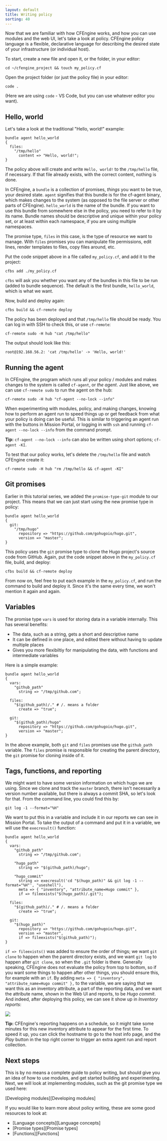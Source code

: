 ```yaml
---
layout: default
title: Writing policy
sorting: 40
---
```


Now that we are familiar with how CFEngine works, and how you can use modules and the web UI, let's take a look at policy.
CFEngine policy language is a flexible, declarative language for describing the desired state of your infrastructure (or individual host).

To start, create a new file and open it, or the folder, in your editor:

```command
cd ~/cfengine_project && touch my_policy.cf
```

Open the project folder (or just the policy file) in your editor:

```command
code .
```

(Here we are using `code` - VS Code, but you can use whatever editor you want).

## Hello, world

Let's take a look at the traditional "Hello, world!" example:

```cfengine3 {file="my_policy.cf"}
bundle agent hello_world
{
  files:
    "/tmp/hello"
      content => "Hello, world!";
}
```

The policy above will create and write `Hello, world!` to the `/tmp/hello` file, if necessary.
If that file already exists, with the correct content, nothing is done.

In CFEngine, a `bundle` is a collection of promises, _things_ you want to be true, your desired state.
`agent` signifies that this bundle is for the cf-agent binary, which makes changes to the system (as opposed to the file server or other parts of CFEngine).
`hello_world` is the name of the bundle.
If you want to use this bundle from somewhere else in the policy, you need to refer to it by its name.
Bundle names should be descriptive and unique within your policy set, or at least within each namespace, if you are using multiple namespaces.

The promise type, `files` in this case, is the type of resource we want to manage.
With `files` promises you can manipulate file permissions, edit lines, render templates to files, copy files around, etc.

Put the code snippet above in a file called `my_policy.cf`, and add it to the project:

```command
cfbs add ./my_policy.cf
```

`cfbs` will ask you whether you want any of the bundles in this file to be run (added to bundle sequence).
The default is the first bundle, `hello_world`, which is what we want.

Now, build and deploy again:

```command
cfbs build && cf-remote deploy
```

The policy has been deployed and that `/tmp/hello` file should be ready.
You can log in with SSH to check this, or use `cf-remote`:

```command
cf-remote sudo -H hub "cat /tmp/hello"
```

The output should look like this:

```output
root@192.168.56.2: 'cat /tmp/hello' -> 'Hello, world!'
```

## Running the agent

In CFEngine, the program which runs all your policy / modules and makes changes to the system is called `cf-agent`, or _the agent_.
Just like above, we can use `cf-remote sudo` to run the agent on the hub:

```command
cf-remote sudo -H hub "cf-agent --no-lock --info"
```

When experimenting with modules, policy, and making changes, knowing how to perform an agent run to speed things up or get feedback from what your policy is doing can be useful.
This is similar to triggering an agent run with the buttons in Mission Portal, or logging in with `ssh` and running `cf-agent --no-lock --info` from the command prompt.

**Tip:** `cf-agent --no-lock --info` can also be written using short options; `cf-agent -KI`.

To test that our policy works, let's delete the `/tmp/hello` file and watch CFEngine create it:

```command
cf-remote sudo -H hub "rm /tmp/hello && cf-agent -KI"
```

## Git promises

Earlier in this tutorial series, we added the `promise-type-git` module to our project.
This means that we can just start using the new promise type in policy:

```cfengine3 {file="my_policy.cf"}
bundle agent hello_world
{
  git:
    "/tmp/hugo"
      repository => "https://github.com/gohugoio/hugo.git",
      version => "master";
}
```

This policy uses the `git` promise type to clone the Hugo project's source code from GitHub.
Again, put the code snippet above in the `my_policy.cf` file, build, and deploy:

```command
cfbs build && cf-remote deploy
```

From now on, feel free to put each example in the `my_policy.cf`, and run the command to build and deploy it.
Since it's the same every time, we won't mention it again and again.

## Variables

The promise type `vars` is used for storing data in a variable internally.
This has several benefits:

- The data, such as a string, gets a short and descriptive name
- It can be defined in one place, and edited there without having to update multiple places
- Gives you more flexibiltiy for manipulating the data, with functions and intermediate variables

Here is a simple example:

```cfengine3 {file="my_policy.cf"}
bundle agent hello_world
{
  vars:
    "github_path"
      string => "/tmp/github.com";

  files:
    "$(github_path)/." # /. means a folder
      create => "true";

  git:
    "$(github_path)/hugo"
      repository => "https://github.com/gohugoio/hugo.git",
      version => "master";
}
```

In the above example, both `git` and `files` promises use the `github_path` variable.
The `files` promise is responsible for creating the parent directory, the `git` promise for cloning inside of it.

## Tags, functions, and reporting

We might want to have some version information on which hugo we are using.
Since we clone and track the `master` branch, there isn't necessarily a version number available, but there is always a commit SHA, so let's look for that.
From the command line, you could find this by:

```command
git log -1 --format="%H"
```

We want to put this in a variable and include it in our reports we can see in Mission Portal.
To take the output of a command and put it in a variable, we will use the `execresult()` function:

```cfengine3 {file="my_policy.cf"}
bundle agent hello_world
{
  vars:
    "github_path"
      string => "/tmp/github.com";

    "hugo_path"
      string => "$(github_path)/hugo";

    "hugo_commit"
      string => execresult('cd "$(hugo_path)" && git log -1 --format="%H"', "useshell"),
      meta => { "inventory", "attribute_name=Hugo commit" },
      if => fileexists("$(hugo_path)/.git");

  files:
    "$(github_path)/." # /. means a folder
      create => "true";

  git:
    "$(hugo_path)"
      repository => "https://github.com/gohugoio/hugo.git",
      version => "master",
      if => fileexists("$(github_path)");
}
```

`if => fileexists()` was added to ensure the order of things; we want `git clone` to happen when the parent directory exists, and we want `git log` to happen after `git clone`, so when the `.git` folder is there.
Generally speaking, CFEngine does not evaluate the policy from top to bottom, so if you want some things to happen after other things, you should ensure this, for example with an `if`.
By adding `meta => { "inventory", "attribute_name=Hugo commit" },` to the variable, we are saying that we want this as an inventory attribute, a part of the reporting data, and we want the attribute name, shown in the Web UI and reports, to be _Hugo commit_.
And indeed, after deploying this policy, we can see it show up in _Inventory reports_:

![](hugo-commit.png)

**Tip:** CFEngine's reporting happens on a schedule, so it might take some minutes for this new inventory attribute to appear for the first time.
To speed it up, you can click the hostname to go to the host info page, and the _Play_ button in the top right corner to trigger an extra agent run and report collection.

## Next steps

This is by no means a complete guide to policy writing, but should give you an idea of how to use modules, and get started building and experimenting.
Next, we will look at implementing modules, such as the git promise type we used here:

[Developing modules][Developing modules]

If you would like to learn more about policy writing, these are some good resources to look at:

- [Language concepts][Language concepts]
- [Promise types][Promise types]
- [Functions][Functions]
